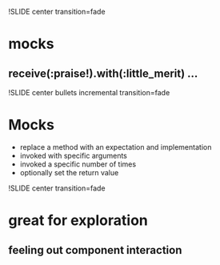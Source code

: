 !SLIDE center transition=fade
# mocks
## receive(:praise!).with(:little_merit) ...

!SLIDE center bullets incremental transition=fade
# Mocks

* replace a method with an expectation and implementation
* invoked with specific arguments
* invoked a specific number of times
* optionally set the return value

!SLIDE center transition=fade
# great for exploration
## feeling out component interaction

